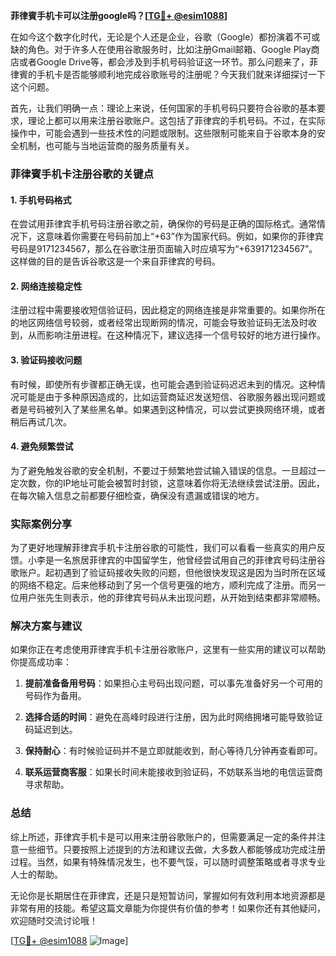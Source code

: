 **菲律賓手机卡可以注册google吗？[[TG💪+ @esim1088](https://t.me/s/esim1088)]**

在如今这个数字化时代，无论是个人还是企业，谷歌（Google）都扮演着不可或缺的角色。对于许多人在使用谷歌服务时，比如注册Gmail邮箱、Google Play商店或者Google Drive等，都会涉及到手机号码验证这一环节。那么问题来了，菲律賓的手机卡是否能够顺利地完成谷歌账号的注册呢？今天我们就来详细探讨一下这个问题。

首先，让我们明确一点：理论上来说，任何国家的手机号码只要符合谷歌的基本要求，理论上都可以用来注册谷歌账户。这包括了菲律宾的手机号码。不过，在实际操作中，可能会遇到一些技术性的问题或限制。这些限制可能来自于谷歌本身的安全机制，也可能与当地运营商的服务质量有关。

### 菲律賓手机卡注册谷歌的关键点

#### 1. 手机号码格式
在尝试用菲律宾手机号码注册谷歌之前，确保你的号码是正确的国际格式。通常情况下，这意味着你需要在号码前加上“+63”作为国家代码。例如，如果你的菲律宾号码是9171234567，那么在谷歌注册页面输入时应填写为“+639171234567”。这样做的目的是告诉谷歌这是一个来自菲律宾的号码。

#### 2. 网络连接稳定性
注册过程中需要接收短信验证码，因此稳定的网络连接是非常重要的。如果你所在的地区网络信号较弱，或者经常出现断网的情况，可能会导致验证码无法及时收到，从而影响注册进程。在这种情况下，建议选择一个信号较好的地方进行操作。

#### 3. 验证码接收问题
有时候，即使所有步骤都正确无误，也可能会遇到验证码迟迟未到的情况。这种情况可能是由于多种原因造成的，比如运营商延迟发送短信、谷歌服务器出现问题或者是号码被列入了某些黑名单。如果遇到这种情况，可以尝试更换网络环境，或者稍后再试几次。

#### 4. 避免频繁尝试
为了避免触发谷歌的安全机制，不要过于频繁地尝试输入错误的信息。一旦超过一定次数，你的IP地址可能会被暂时封锁，这意味着你将无法继续尝试注册。因此，在每次输入信息之前都要仔细检查，确保没有遗漏或错误的地方。

### 实际案例分享

为了更好地理解菲律宾手机卡注册谷歌的可能性，我们可以看看一些真实的用户反馈。小李是一名旅居菲律宾的中国留学生，他曾经尝试用自己的菲律宾号码注册谷歌账户。起初遇到了验证码接收失败的问题，但他很快发现这是因为当时所在区域的网络不稳定。后来他移动到了另一个信号更强的地方，顺利完成了注册。而另一位用户张先生则表示，他的菲律宾号码从未出现问题，从开始到结束都非常顺畅。

### 解决方案与建议

如果你正在考虑使用菲律宾手机卡注册谷歌账户，这里有一些实用的建议可以帮助你提高成功率：

1. **提前准备备用号码**：如果担心主号码出现问题，可以事先准备好另一个可用的号码作为备用。
   
2. **选择合适的时间**：避免在高峰时段进行注册，因为此时网络拥堵可能导致验证码延迟到达。

3. **保持耐心**：有时候验证码并不是立即就能收到，耐心等待几分钟再查看即可。

4. **联系运营商客服**：如果长时间未能接收到验证码，不妨联系当地的电信运营商寻求帮助。

### 总结

综上所述，菲律宾手机卡是可以用来注册谷歌账户的，但需要满足一定的条件并注意一些细节。只要按照上述提到的方法和建议去做，大多数人都能够成功完成注册过程。当然，如果有特殊情况发生，也不要气馁，可以随时调整策略或者寻求专业人士的帮助。

无论你是长期居住在菲律宾，还是只是短暂访问，掌握如何有效利用本地资源都是非常有用的技能。希望这篇文章能为你提供有价值的参考！如果你还有其他疑问，欢迎随时交流讨论哦！

[[TG💪+ @esim1088](https://t.me/s/esim1088) ![Image](https://i.postimg.cc/4NQfJmqS/Snipaste-2025-05-13-00-14-12.png)]